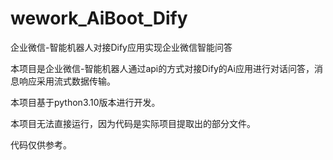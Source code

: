 # wework_AiBoot_Dify
企业微信-智能机器人对接Dify应用实现企业微信智能问答

本项目是企业微信-智能机器人通过api的方式对接Dify的Ai应用进行对话问答，消息响应采用流式数据传输。

本项目基于python3.10版本进行开发。

本项目无法直接运行，因为代码是实际项目提取出的部分文件。

代码仅供参考。